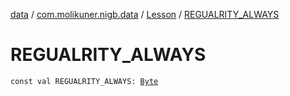[data](../../index.md) / [com.molikuner.nigb.data](../index.md) / [Lesson](index.md) / [REGUALRITY_ALWAYS](./-r-e-g-u-a-l-r-i-t-y_-a-l-w-a-y-s.md)

# REGUALRITY_ALWAYS

`const val REGUALRITY_ALWAYS: `[`Byte`](https://kotlinlang.org/api/latest/jvm/stdlib/kotlin/-byte/index.html)